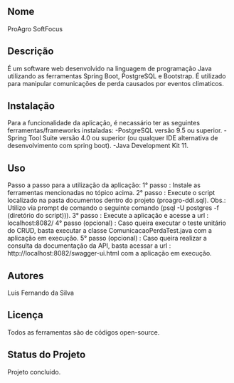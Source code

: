 ## Nome
ProAgro SoftFocus

## Descrição
É um software web desenvolvido na linguagem de programação Java utilizando as ferramentas Spring Boot, PostgreSQL e Bootstrap. 
É utilizado para manipular comunicações de perda causados por eventos climaticos.

## Instalação
Para a funcionalidade da aplicação, é necassário ter as seguintes ferramentas/frameworks instaladas:
-PostgreSQL versão 9.5 ou superior.
-Spring Tool Suite versão 4.0 ou superior (ou qualquer IDE alternativa de desenvolvimento com spring boot).
-Java Development Kit 11.

## Uso
Passo a passo para a utilização da aplicação:
1° passo : Instale as ferramentas mencionadas no tópico acima.
2° passo : Execute o script localizado na pasta documentos dentro do projeto (proagro-ddl.sql). Obs.: Utilizo via prompt de comando o seguinte comando (psql -U postgres -f (diretório do script))).
3° passo : Execute a aplicação e acesse a url : localhost:8082/
4° passo (opcional) : Caso queira executar o teste unitário do CRUD, basta executar a classe ComunicacaoPerdaTest.java com a aplicação em execução.
5° passo (opcional) : Caso queira realizar a consulta da documentação da API, basta acessar a url : http://localhost:8082/swagger-ui.html com a aplicação em execução.
 

## Autores
Luis Fernando da Silva

## Licença
Todos as ferramentas são de códigos open-source.

## Status do Projeto
Projeto concluido.